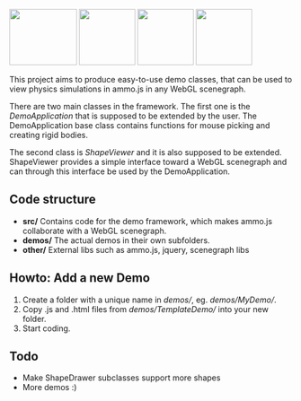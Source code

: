 <a href="http://granular.cs.umu.se/ammo/Demos/RagdollDemo/three.html"><img src="http://granular.cs.umu.se/browserphysics/wp-content/uploads/2011/10/Sk%C3%A4rmbild-6.png" width="120" height="100"></a>
<a href="http://granular.cs.umu.se/ammo/Demos/BoxDemo/index.html"><img src="http://granular.cs.umu.se/ammo/Demos/BoxDemo/thumb.png" width="100" height="100"></a>
<a href="http://granular.cs.umu.se/ammo/Demos/VehicleDemo/index.html"><img src="http://granular.cs.umu.se/ammo/Demos/VehicleDemo/thumb.png" width="100" height="100"></a>
<a href="http://granular.cs.umu.se/ammo/Demos/RagdollDemo/index.html"><img src="http://granular.cs.umu.se/ammo/Demos/RagdollDemo/thumb.png" width="100" height="100"></a>

This project aims to produce easy-to-use demo classes, that can be used to view physics simulations in ammo.js in any WebGL scenegraph.

There are two main classes in the framework. The first one is the _DemoApplication_ that is supposed to be extended by the user. The DemoApplication base class contains functions for mouse picking and creating rigid bodies.

The second class is _ShapeViewer_ and it is also supposed to be extended. ShapeViewer provides a simple interface toward a WebGL scenegraph and can through this interface be used by the DemoApplication.

## Code structure
* **src/** Contains code for the demo framework, which makes ammo.js collaborate with a WebGL scenegraph.
* **demos/** The actual demos in their own subfolders.
* **other/** External libs such as ammo.js, jquery, scenegraph libs

## Howto: Add a new Demo
1. Create a folder with a unique name in _demos/_, eg. _demos/MyDemo/_. 
2. Copy .js and .html files from _demos/TemplateDemo/_ into your new folder.
3. Start coding.

## Todo
* Make ShapeDrawer subclasses support more shapes
* More demos :)